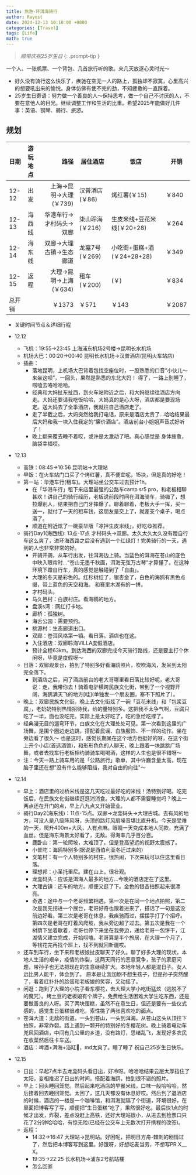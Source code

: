```yaml
---
title: 旅游-环洱海骑行
author: Rayest
date: 2024-12-13 10:10:00 +0800
categories: [Travel]
tags: [Life]
math: true
---
```


> *顺带庆祝25岁生日*
{: .prompt-tip }

​一个人、一张机票、一个背包、几首旅行听的歌。来几天放逐心灵时光～
- 好久没有骑行这么快乐了，疾驰在空无一人的路上，孤独却不寂寞，心里高兴的想要吼出来的愉悦。身体仿佛有使不完的劲，不知疲惫的一直踩着。
- 25岁生日寄语：努力做一个善良的人～保持思考，做一个自己不讨厌的人，不要在意他人的目光。继续调整工作和生活的比重。希望2025年能做好几件事：英语、钢琴、骑行、旅游。


## 规划

| 日期 | 游玩地点| 路径 | 居住酒店 | 饭店 | 开销
|:-----------------------------|:-----------------|--------:|--| -- | -- |
|12-12|出发| 上海->昆明->大理(￥739)|汉普酒店(￥86)|烤红薯(￥15)|￥840
|12-13|海西线|华港车行->才村码头->双廊|柒山聆海(￥216)|生皮米线+豆花米线(￥20+28)|￥264
|12-14|海东线|双廊->大理古镇->生态廊道|龙龛7号(￥269)|小吃街+蛋糕+酒(￥24+28+28)|￥349
|12-15|返程|大理->昆明->上海(￥634)|租车(￥200)|(￥)|￥834
|总开销||￥1373|￥571|￥143|￥2087

- 关键时间节点＆详细行程

- 12.12
  - 飞机：19:55->23:45 上海浦东机场2号楼->昆明长水机场
  - 机场大巴：00:20->00:40 昆明长水机场->汉普酒店(昆明火车站店)
  - 插曲：
    - 落地昆明，上机场大巴背着包找空座位时，一股熟悉的口音“小伙儿～来坐这呗”，一回头，果然是熟悉的东北大妈！
得了，一路上别睡了，唠嗑去咯哈哈哈。
    - 经典和大妈扯东扯西，到火车站附近之后，和大妈继续往酒店方向走。大妈还要请我吃饭哈哈，大妈真的是心大呀，酒店都是要现场定。送大妈去了全季酒店，我就往自己酒店走了。
    - 走了半截之后，大妈突然给我打电话，原来是酒店太贵了...哈哈结果最后大妈和我一块入住我定的“廉价酒店”。酒店前台小姐姐声音忒好听了！
    - 晚上翻来覆去睡不着哎，或许是太激动了吧。真心感觉是 身体疲惫，脑袋幸福哎。

- 12.13
  - 高铁：08:45->10:56 昆明站->大理站
  - 早饭：在火车站门口买了个烤红薯，真不便宜呢，15块，但是真的好吃！
  - 第一站：华港车行(租车)。大理站坐公交车过去预计1h。
    - 在「华港车行」租下来店里最强的公路车camp sr5 pro，和老板相聊甚欢！讲自己的骑行经历，老板说前段时间在洱海骑车，骑嗨了，想拉爆别人，结果把自己门牙摔爆了。聊着聊着，老板大手一挥，买一送一，就付了一天的租车钱，这朋友是交上了，就差支个桌子，喝点酒了。
    - 顺道在附近炫了一碗豪华版「凉拌生皮米线」，好吃😋推荐。
  - 骑行Day1(海西线): 13点-17点 才村码头->双廊。太久太久太久没有蹬自行车这么爽了，进环海西路之后没有遇到一个红绿灯！完美骑行的一天，遇到的人也非常非常的好。
    - 开骑开骑，从车行出发，往洱海边上骑。当蓝色的洱海在苍山的底色中映入眼帘时...“苍山无墨千秋画，洱海无弦万古琴”才算懂了。在这种环境下蹬自行车，真的感觉是触碰到了「自由」。
    - 大理的冬天是彩色的。红杉树红了，银杏金了，白色的海鸥有黑色点缀，带上蓝色的天空和海。 和赛里木湖有的一拼。
    - 才村码头。
    - 马久邑村：白族村庄。看海鸥的地方。
    - 盘溪s湾：网红打卡地。
    - 廊桥：孤独树。
    - 海舌公园：需要预约。
    - 桃源村：生态廊道出口。
    - 双廊：苍洱风格第一镇。看日落。酒店也在这。
    - 入住酒店：双廊聆海VILLA度假酒店。
    - 预计全程63km。到达海西的双廊完成今天骑行路线，还是要主打个休闲呀，毕竟是度假呀～
  - 日落：双廊观景台，拍到了特别多好看海鸥照片，吹吹海风，发呆到太阳完全落下。
    - 到酒店之后，问了酒店前台的老大哥哪里看日落比较好呢，老大哥说：走，我带你去！骑着电驴横跨民族文化街，带到了一个视野开阔，海鸥满天飞的地方[哇](单独发一个朋友圈，塞不下照片了）。
  - 晚上：双廊民族文化街。晚上去文化街炫了一碗「豆花米线」和「包浆豆腐」，老奶奶特别热情招待我，给的量特别多。这把我不太争气啊，豆腐只吃了一半，面也没吃完。实际上是太好吃了，吃的急给吃撑了。
  - 经典漫无目的遛弯环节，白族文化在大理处处可见。第一次看到这里的广场舞，是围个圈边走边跳，搭配着民谣、白族服饰、不一样的动作。坐在旁边看了很久～ 也是这时，感觉长期呆在这个地方也挺好的呀，在这个街上开个小店(首选酒馆)，和形形色色的人聊天，晚上跟着一块跳跳广场舞，或者去找车行老板相约骑骑车喝喝酒，这样的人生也是很不错呀～
  - 注：今天一路上骑车用的是「公路旅行」歌单，其中许巍含量太高，现在脑子里还在想"没有什么能够阻挡，我对自由的向往"～

- 12.14
  - 早上：酒店里的过桥米线是这几天吃过最好吃的米线！汤特别好喝。吃完饭后，在民族文化街继续逛逛消消食。大理的人都不需要睡觉吗？晚上一两点还在开门的点，早上八九点又开始营业。
  - 骑行Day2(海东线)：11点-15点。双廊->龙龛码头->大理古城。去有风的地方，可没人是八级阵风呀，头顶的路灯风扇噪音堪比直升机。今天是受难的一天，爬升400m+大风，人有点麻。眼睛一天变成本地人同款，充满了血丝。但是海东海景太好看了，无敌。得海率几乎百分百。
    - 鹿卧山：第一轮爬坡，太难顶了。但是登高望远的视野太震撼了。
    - 小普陀：海鸥特别多(据说是西伯利亚冬迁过来的)
    - 文笔村：有一个人特别多的村庄，很热闹，下次来玩可以住这里看日落。
    - 理想邦：小圣托里尼。建在山上，很壮观。
    - 龙龛码头：应该是洱海人最多的地方...今晚的酒店定在了这里。
    - 大理古镇：还车的地方。顺便又逛了下。金色的银杏拍照起来很漂亮。
    - 奇遇：途中与一个老哥频繁相遇。第一次是在同一个地点拍照，第二次是我先拐进一个展台，老哥好奇也跟着进来了，搭话了一句是这没前边好看。第三次是老哥在休息，我疾驰而过，摆摆手打了个招呼。第四次是老哥在盯着风爬坡，我从旁边超了过去。第五次是我在一个树荫下坐着歇着，老哥也停下来坐在我旁边，递给老哥一包饼干，江湖情义建立完成，开始唠嗑。老哥算是半个旅居，在大理一个月了，等钱花完再找个班上，找不到就回新疆哎。
  - 还车到车行，坐下来和老板娘扯皮聊天了好久。聊了好多大理的现状，本地人生活的艰辛，疫情的炸裂，这两天同行的恶意竞争，孩子的家庭问题，带孙子也无法把现在的生意继续扩大。本地年轻人都是混日子。女人远比男人能干，体会到了。 原本是让我加剧不想生孩子，但是孙子突然醒了，看着红扑扑的脸蛋和老板娘的笑容，又动摇了。
  - 闲逛：跑到了大理的小院子看东樱花，去大理大学小吃街猛炫（逃脱不了的魔咒）。烤土豆的老板娘有个牌子，免费给生活困难大学生吃东西，还是要做善良的人呀。买了两块蛋糕，虽然不在意生日，但还是要有一些仪式感的，感觉生日蛋糕很难吃，索性挑了两张喜欢吃的面点。
  - 苍洱大道：无敌的街道。一头到苍山，一头到洱海。从苍山这头从顶往下拍照，非常炸裂。路上遇到一颗开的特别好的冬樱花树。晚上骑着电动车兜风回酒店，中间有几公里的乡道，没有路灯，思绪乱飞，发现好多农民在收菜然后往卡车送。
  - 酒店：啤酒+洱海+浴缸🛁，md太爽了。睡了睡了 祝自己25岁生日快乐。

- 12.15
  - 日出：早起7点半去龙龛码头看日出，好冷呀。哈哈哈结果云层太厚挡住了太阳，变相推迟了日出的时间。搭配着海鸥，拍到很不错的照片。
  - 早上：回头睡回笼觉。然后起来吃酒店的早餐米线，口味一般哈哈哈。然后接着回去睡回笼觉。太困了，这几天都没有休息好哎。然后到了退酒店的时候，酒店的一楼是一个咖啡馆，和洱海就隔了个街道，环境很好，在里面把博客写了写，顺便把“生日蛋糕“吃了，果然很好吃。最后快1点的时候才出发，炸裂，差点没赶上高铁，还好大理站很小，从进去到检票口只花了2分钟哈哈哈，有惊无险(已经在公交车上无数次打开携程的改签)。
  - 返程：
    - 14:32->16:47 大理站->昆明站。好困呢，把明日方舟-棘刺的剧情过了，然后把本博客写到这里。好饿呀，好想吃麦当劳，不想写PR X﹏X。
    - 19:35->22:25 长水机场->浦东2号航站楼
    - 怎么回家